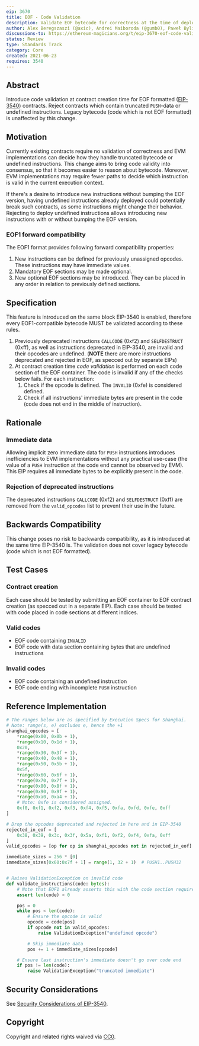 ```yaml
---
eip: 3670
title: EOF - Code Validation
description: Validate EOF bytecode for correctness at the time of deployment.
author: Alex Beregszaszi (@axic), Andrei Maiboroda (@gumb0), Paweł Bylica (@chfast)
discussions-to: https://ethereum-magicians.org/t/eip-3670-eof-code-validation/6693
status: Review
type: Standards Track
category: Core
created: 2021-06-23
requires: 3540
---
```


## Abstract

Introduce code validation at contract creation time for EOF formatted ([EIP-3540](./eip-3540.md))
contracts. Reject contracts which contain truncated `PUSH`-data or undefined instructions.
Legacy bytecode (code which is not EOF formatted) is unaffected by this change.

## Motivation

Currently existing contracts require no validation of correctness and EVM implementations can decide
how they handle truncated bytecode or undefined instructions. This change aims to bring code
validity into consensus, so that it becomes easier to reason about bytecode.
Moreover, EVM implementations may require fewer paths to decide which instruction is valid in
the current execution context.

If there's a desire to introduce new instructions without bumping the EOF version, having undefined instructions already deployed could potentially break such contracts, as some instructions might change their behavior. Rejecting to deploy undefined instructions allows
introducing new instructions with or without bumping the EOF version.

### EOF1 forward compatibility

The EOF1 format provides following forward compatibility properties:

1. New instructions can be defined for previously unassigned opcodes. These instructions may have immediate values.
2. Mandatory EOF sections may be made optional.
3. New optional EOF sections may be introduced. They can be placed in any order in relation to previously defined sections.

## Specification

This feature is introduced on the same block EIP-3540 is enabled, therefore every EOF1-compatible bytecode MUST be validated according to these rules.

1. Previously deprecated instructions `CALLCODE` (0xf2) and `SELFDESTRUCT` (0xff), as well as instructions deprecated in EIP-3540, are invalid and their opcodes are undefined. (**NOTE** there are more instructions deprecated and rejected in EOF, as specced out by separate EIPs)
2. At contract creation time *code validation* is performed on each code section of the EOF container. The code is invalid if any of the checks below fails. For each instruction:
   1. Check if the opcode is defined. The `INVALID` (0xfe) is considered defined.
   2. Check if all instructions' immediate bytes are present in the code (code does not end in the middle of instruction).

## Rationale

### Immediate data

Allowing implicit zero immediate data for `PUSH` instructions introduces inefficiencies to EVM implementations without any practical use-case (the value of a `PUSH` instruction at the code end cannot be observed by EVM). This EIP requires all immediate bytes to be explicitly present in the code.

### Rejection of deprecated instructions

The deprecated instructions `CALLCODE` (0xf2) and `SELFDESTRUCT` (0xff) are removed from the `valid_opcodes` list to prevent their use in the future.

## Backwards Compatibility

This change poses no risk to backwards compatibility, as it is introduced at the same time EIP-3540 is. The validation does not cover legacy bytecode (code which is not EOF formatted).

## Test Cases

### Contract creation

Each case should be tested by submitting an EOF container to EOF contract creation (as specced out in a separate EIP). Each case should be tested with code placed in code sections at different indices.

### Valid codes

- EOF code containing `INVALID`
- EOF code with data section containing bytes that are undefined instructions

### Invalid codes

- EOF code containing an undefined instruction
- EOF code ending with incomplete `PUSH` instruction

## Reference Implementation

```python
# The ranges below are as specified by Execution Specs for Shanghai.
# Note: range(s, e) excludes e, hence the +1
shanghai_opcodes = [
    *range(0x00, 0x0b + 1),
    *range(0x10, 0x1d + 1),
    0x20,
    *range(0x30, 0x3f + 1),
    *range(0x40, 0x48 + 1),
    *range(0x50, 0x5b + 1),
    0x5f,
    *range(0x60, 0x6f + 1),
    *range(0x70, 0x7f + 1),
    *range(0x80, 0x8f + 1),
    *range(0x90, 0x9f + 1),
    *range(0xa0, 0xa4 + 1),
    # Note: 0xfe is considered assigned.
    0xf0, 0xf1, 0xf2, 0xf3, 0xf4, 0xf5, 0xfa, 0xfd, 0xfe, 0xff
]

# Drop the opcodes deprecated and rejected in here and in EIP-3540
rejected_in_eof = [
    0x38, 0x39, 0x3c, 0x3f, 0x5a, 0xf1, 0xf2, 0xf4, 0xfa, 0xff
]
valid_opcodes = [op for op in shanghai_opcodes not in rejected_in_eof]

immediate_sizes = 256 * [0]
immediate_sizes[0x60:0x7f + 1] = range(1, 32 + 1)  # PUSH1..PUSH32


# Raises ValidationException on invalid code
def validate_instructions(code: bytes):
    # Note that EOF1 already asserts this with the code section requirements
    assert len(code) > 0

    pos = 0
    while pos < len(code):
        # Ensure the opcode is valid
        opcode = code[pos]
        if opcode not in valid_opcodes:
            raise ValidationException("undefined opcode")

        # Skip immediate data
        pos += 1 + immediate_sizes[opcode]

    # Ensure last instruction's immediate doesn't go over code end
    if pos != len(code):
        raise ValidationException("truncated immediate")
```

## Security Considerations

See [Security Considerations of EIP-3540](./eip-3540.md#security-considerations).

## Copyright

Copyright and related rights waived via [CC0](../LICENSE.md).
